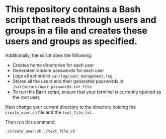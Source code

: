 # This repository contains a Bash script that reads through users and groups in a file and creates these users and groups as specified.

Additionally, the script does the following:

- Creates home directories for each user
- Generates random passwords for each user
- Logs all actions to `var/log/user_management.log`
- Stores all the users and their generated passwords in `/var/secure/user_passwords.txt file`
- To run this Bash script, ensure that your terminal is currently opened as the root user.

Next change your current directory to the directory holding the `create_user.sh` file and the `text_file.txt.`

Then run this command:
```
./create_user.sh ./text_file.sh
```